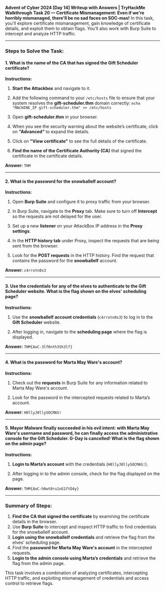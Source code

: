 **Advent of Cyber 2024 [Day 14] Writeup with Answers | TryHackMe Walkthrough**
**Task 20 — Certificate Mismanagement: Even if we're horribly mismanaged, there'll be no sad faces on SOC-mas!**
In this task, you'll explore certificate mismanagement, gain knowledge of certificate details, and exploit them to obtain flags. You’ll also work with Burp Suite to intercept and analyze HTTP traffic.

---

### **Steps to Solve the Task:**
#### **1. What is the name of the CA that has signed the Gift Scheduler certificate?**
**Instructions:**
1. **Start the Attackbox** and navigate to it.
    
2. Add the following command to your `/etc/hosts` file to ensure that your system resolves the **gift-scheduler.thm** domain correctly:
    `echo "MACHINE_IP gift-scheduler.thm" >> /etc/hosts`
    
3. Open **gift-scheduler.thm** in your browser.
    
4. When you see the security warning about the website’s certificate, click on **"Advanced"** to expand the details.
    
5. Click on **"View certificate"** to see the full details of the certificate.
    
6. **Find the name of the Certificate Authority (CA)** that signed the certificate in the certificate details.
    

**Answer:**
`THM`

---

#### **2. What is the password for the snowballelf account?**
**Instructions:**
1. Open **Burp Suite** and configure it to proxy traffic from your browser.
    
2. In Burp Suite, navigate to the **Proxy** tab. Make sure to turn off **Intercept** so the requests are not delayed for the user.
    
3. Set up a new **listener** on your AttackBox IP address in the **Proxy settings**.
    
4. In the **HTTP history tab** under Proxy, inspect the requests that are being sent from the browser.
    
5. Look for the **POST requests** in the HTTP history. Find the request that contains the password for the **snowballelf** account.
    

**Answer:**
`c4rrotn0s3`

---

#### **3. Use the credentials for any of the elves to authenticate to the Gift Scheduler website. What is the flag shown on the elves' scheduling page?**
**Instructions:**
1. Use the **snowballelf account credentials** (`c4rrotn0s3`) to log in to the **Gift Scheduler** website.
    
2. After logging in, navigate to the **scheduling page** where the flag is displayed.
    

**Answer:**
`THM{AoC-3lf0nth3Sh3lf}`

---

#### **4. What is the password for Marta May Ware's account?**

**Instructions:**

1. Check out the **requests** in Burp Suite for any information related to Marta May Ware's account.
    
2. Look for the password in the intercepted requests related to Marta’s account.
    

**Answer:**
`H0llyJ0llySOCMAS!`

---

#### **5. Mayor Malware finally succeeded in his evil intent: with Marta May Ware's username and password, he can finally access the administrative console for the Gift Scheduler. G-Day is cancelled! What is the flag shown on the admin page?**
**Instructions:**
1. **Login to Marta’s account** with the credentials (`H0llyJ0llySOCMAS!`).
    
2. After logging in to the admin console, check for the flag displayed on the page.
    

**Answer:**
`THM{AoC-h0wt0ru1nG1ftD4y}`

---

### **Summary of Steps:**

1. **Find the CA that signed the certificate** by examining the certificate details in the browser.
2. Use **Burp Suite** to intercept and inspect HTTP traffic to find credentials for the snowballelf account.
3. **Login using the snowballelf credentials** and retrieve the flag from the elves' scheduling page.
4. Find the **password for Marta May Ware's account** in the intercepted requests.
5. **Login to the admin console using Marta’s credentials** and retrieve the flag from the admin page.

This task involves a combination of analyzing certificates, intercepting HTTP traffic, and exploiting mismanagement of credentials and access control to retrieve flags.